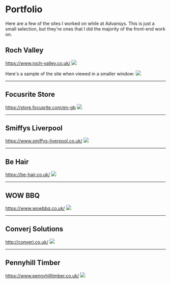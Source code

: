 # Portfolio

Here are a few of the sites I worked on while at Advansys. This is just a small selection, but they're ones that I did the majority of the front-end work on.

## Roch Valley
https://www.roch-valley.co.uk/
![](https://github.com/AndrewLeigh6/Portfolio/blob/master/rochvalley.png)

Here's a sample of the site when viewed in a smaller window: 
![](https://github.com/AndrewLeigh6/Portfolio/blob/master/rochvalley-tab.png)

---

## Focusrite Store
https://store.focusrite.com/en-gb
![](https://github.com/AndrewLeigh6/Portfolio/blob/master/focusrite.png)

---

## Smiffys Liverpool
https://www.smiffys-liverpool.co.uk/
![](https://github.com/AndrewLeigh6/Portfolio/blob/master/smiffys.png)

---

## Be Hair
https://be-hair.co.uk/
![](https://github.com/AndrewLeigh6/Portfolio/blob/master/behair.png)

---

## WOW BBQ
https://www.wowbbq.co.uk/
![](https://github.com/AndrewLeigh6/Portfolio/blob/master/wowbbq.png)

---

## Converj Solutions
http://converj.co.uk/
![](https://github.com/AndrewLeigh6/Portfolio/blob/master/converj.png)

---

## Pennyhill Timber
https://www.pennyhilltimber.co.uk/
![](https://github.com/AndrewLeigh6/Portfolio/blob/master/pennyhilltimber.png)
